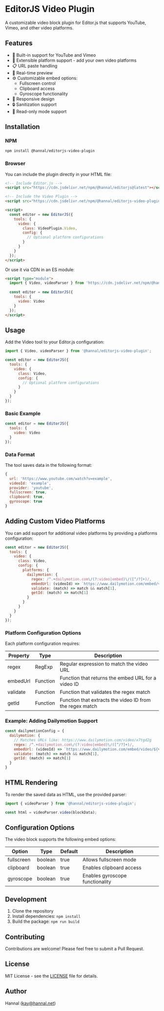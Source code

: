 # EditorJS Video Plugin

A customizable video block plugin for Editor.js that supports YouTube, Vimeo, and other video platforms.

## Features

- 🎥 Built-in support for YouTube and Vimeo
- 🔌 Extensible platform support - add your own video platforms
- 📋 URL paste handling
- 🔄 Real-time preview
- ⚙️ Customizable embed options:
  - Fullscreen control
  - Clipboard access
  - Gyroscope functionality
- 📱 Responsive design
- 🔒 Sanitization support
- 📖 Read-only mode support

## Installation

### NPM

```bash
npm install @hannal/editorjs-video-plugin
```

### Browser

You can include the plugin directly in your HTML file:

```html
<!-- Include Editor.js -->
<script src="https://cdn.jsdelivr.net/npm/@hannal/editorjs@latest"></script>

<!-- Include the Video Plugin -->
<script src="https://cdn.jsdelivr.net/npm/@hannal/editorjs-video-plugin@latest"></script>

<script>
  const editor = new EditorJS({
    tools: {
      video: {
        class: VideoPlugin.Video,
        config: {
          // Optional platform configurations
        }
      }
    }
  });
</script>
```

Or use it via CDN in an ES module:

```html
<script type="module">
  import { Video, videoParser } from 'https://cdn.jsdelivr.net/npm/@hannal/editorjs-video-plugin@latest/src/index.js';
  
  const editor = new EditorJS({
    tools: {
      video: Video
    }
  });
</script>
```

## Usage

Add the Video tool to your Editor.js configuration:

```javascript
import { Video, videoParser } from '@hannal/editorjs-video-plugin';

const editor = new EditorJS({
  tools: {
    video: {
      class: Video,
      config: {
        // Optional platform configurations
      }
    }
  }
});
```

### Basic Example

```javascript
const editor = new EditorJS({
  tools: {
    video: Video
  }
});
```

### Data Format

The tool saves data in the following format:

```javascript
{
  url: 'https://www.youtube.com/watch?v=example',
  videoId: 'example',
  provider: 'youtube',
  fullscreen: true,
  clipboard: true,
  gyroscope: true
}
```

## Adding Custom Video Platforms

You can add support for additional video platforms by providing a platforms configuration:

```javascript
const editor = new EditorJS({
  tools: {
    video: {
      class: Video,
      config: {
        platforms: {
          dailymotion: {
            regex: /^.+dailymotion.com\/(?:video|embed)\/([^/?]+)/,
            embedUrl: (videoId) => `https://www.dailymotion.com/embed/video/${videoId}`,
            validate: (match) => match && match[1],
            getId: (match) => match[1]
          }
        }
      }
    }
  }
});
```

### Platform Configuration Options

Each platform configuration requires:

| Property | Type | Description |
|----------|------|-------------|
| regex | RegExp | Regular expression to match the video URL |
| embedUrl | Function | Function that returns the embed URL for a video ID |
| validate | Function | Function that validates the regex match |
| getId | Function | Function that extracts the video ID from the regex match |

### Example: Adding Dailymotion Support

```javascript
const dailymotionConfig = {
  dailymotion: {
    // Matches URLs like: https://www.dailymotion.com/video/x7tgd2g
    regex: /^.+dailymotion.com\/(?:video|embed)\/([^/?]+)/,
    embedUrl: (videoId) => `https://www.dailymotion.com/embed/video/${videoId}`,
    validate: (match) => match && match[1],
    getId: (match) => match[1]
  }
}
```

## HTML Rendering

To render the saved data as HTML, use the provided parser:

```javascript
import { videoParser } from '@hannal/editorjs-video-plugin';

const html = videoParser.video(blockData);
```

## Configuration Options

The video block supports the following embed options:

| Option | Type | Default | Description |
|--------|------|---------|-------------|
| fullscreen | boolean | true | Allows fullscreen mode |
| clipboard | boolean | true | Enables clipboard access |
| gyroscope | boolean | true | Enables gyroscope functionality |

## Development

1. Clone the repository
2. Install dependencies: `npm install`
3. Build the package: `npm run build`

## Contributing

Contributions are welcome! Please feel free to submit a Pull Request.

## License

MIT License - see the [LICENSE](LICENSE) file for details.

## Author

Hannal (kay@hannal.net)